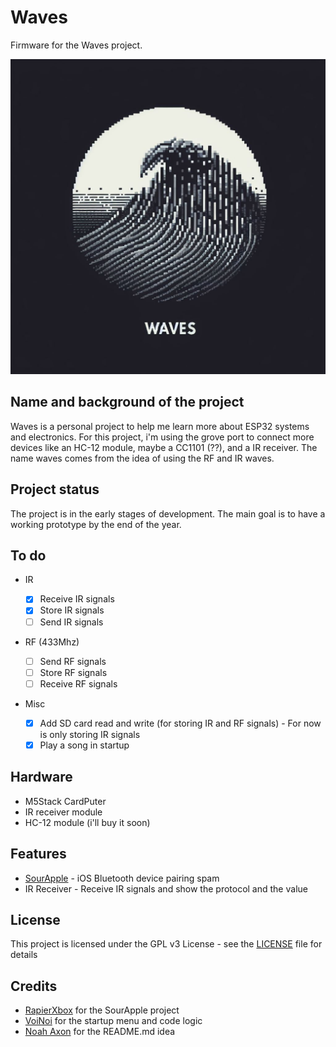 # Waves

Firmware for the Waves project.

<img src="https://github.com/viniHNS/Waves/blob/main/waves.jpeg" widght="400">

## Name and background of the project

Waves is a personal project to help me learn more about ESP32 systems and electronics. For this project, i'm using the grove port to connect more devices like an HC-12 module, maybe a CC1101 (??), and a IR receiver.
The name waves comes from the idea of using the RF and IR waves.

## Project status

The project is in the early stages of development. The main goal is to have a working prototype by the end of the year.

## To do

- IR
  - [x] Receive IR signals
  - [x] Store IR signals
  - [ ] Send IR signals

- RF (433Mhz)
  - [ ] Send RF signals
  - [ ] Store RF signals
  - [ ] Receive RF signals

- Misc

  - [x] Add SD card read and write (for storing IR and RF signals) - For now is only storing IR signals
  - [x] Play a song in startup

## Hardware
  - M5Stack CardPuter
  - IR receiver module
  - HC-12 module (i'll buy it soon)

## Features

- [SourApple](https://github.com/RapierXbox/ESP32-Sour-Apple/) - iOS Bluetooth device pairing spam
- IR Receiver - Receive IR signals and show the protocol and the value

## License
This project is licensed under the GPL v3 License - see the [LICENSE](LICENSE) file for details

## Credits

- [RapierXbox](https://github.com/RapierXbox) for the SourApple project
- [VoiNoi](https://github.com/VoidNoi) for the startup menu and code logic
- [Noah Axon](https://github.com/n0xa) for the README.md idea








